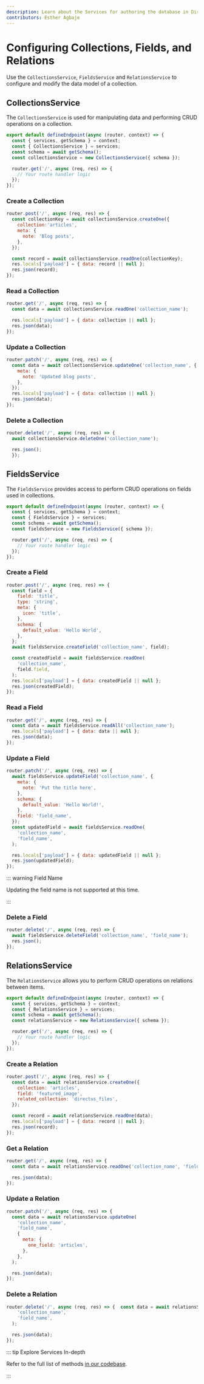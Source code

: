 ```yaml
---
description: Learn about the Services for authoring the database in Directus and how to utilize them when building extensions.
contributors: Esther Agbaje
---
```


# Configuring Collections, Fields, and Relations

Use the `CollectionsService`, `FieldsService` and `RelationsService` to configure and modify the data model of a
collection.

## CollectionsService

The `CollectionsService` is used for manipulating data and performing CRUD operations on a collection.

```js
export default defineEndpoint(async (router, context) => {
  const { services, getSchema } = context;
  const { CollectionsService } = services;
  const schema = await getSchema();
  const collectionsService = new CollectionsService({ schema });

  router.get('/', async (req, res) => {
    // Your route handler logic
  });
});
```

### Create a Collection

```js
router.post('/', async (req, res) => {
  const collectionKey = await collectionsService.createOne({
    collection:'articles',
    meta: {
      note: 'Blog posts',
    },
  });

  const record = await collectionsService.readOne(collectionKey);
  res.locals['payload'] = { data: record || null };
  res.json(record);
});
```

### Read a Collection

```js
router.get('/', async (req, res) => {
  const data = await collectionsService.readOne('collection_name');

  res.locals['payload'] = { data: collection || null };
  res.json(data);
});
```

### Update a Collection

```js
router.patch('/', async (req, res) => {
  const data = await collectionsService.updateOne('collection_name', {
    meta: {
      note: 'Updated blog posts',
    },
  });
  res.locals['payload'] = { data: collection || null };
  res.json(data);
});
```

### Delete a Collection

```js
router.delete('/', async (req, res) => {
  await collectionsService.deleteOne('collection_name');

  res.json();
  });
```

## FieldsService

The `FieldsService` provides access to perform CRUD operations on fields used in collections.

```js
export default defineEndpoint(async (router, context) => {
  const { services, getSchema } = context;
  const { FieldsService } = services;
  const schema = await getSchema();
  const fieldsService = new FieldsService({ schema });

  router.get('/', async (req, res) => {
    // Your route handler logic
  });
});
```

### Create a Field

```js
router.post('/', async (req, res) => {
  const field = {
    field: 'title',
    type: 'string',
    meta: {
      icon: 'title',
    },
    schema: {
      default_value: 'Hello World',
    },
  };
  await fieldsService.createField('collection_name', field);

  const createdField = await fieldsService.readOne(
    'collection_name',
    field.field,
  );
  res.locals['payload'] = { data: createdField || null };
  res.json(createdField);
});
```

### Read a Field

```js
router.get('/', async (req, res) => {
  const data = await fieldsService.readAll('collection_name');
  res.locals['payload'] = { data: data || null };
  res.json(data);
});
```

### Update a Field

```js
router.patch('/', async (req, res) => {
  await fieldsService.updateField('collection_name', {
    meta: {
      note: 'Put the title here',
    },
    schema: {
      default_value: 'Hello World!',
    },
    field: 'field_name',
  });
  const updatedField = await fieldsService.readOne(
    'collection_name',
    'field_name',
  );

  res.locals['payload'] = { data: updatedField || null };
  res.json(updatedField);
});
```

::: warning Field Name

Updating the field name is not supported at this time.

:::

### Delete a Field

```js
router.delete('/', async (req, res) => {
  await fieldsService.deleteField('collection_name', 'field_name');
  res.json();
});
```

## RelationsService

The `RelationsService` allows you to perform CRUD operations on relations between items.

```js
export default defineEndpoint(async (router, context) => {
  const { services, getSchema } = context;
  const { RelationsService } = services;
  const schema = await getSchema();
  const relationsService = new RelationsService({ schema });

  router.get('/', async (req, res) => {
    // Your route handler logic
  });
});
```

### Create a Relation

```js
router.post('/', async (req, res) => {
  const data = await relationsService.createOne({
    collection: 'articles',
    field: 'featured_image',
    related_collection: 'directus_files',
  });

  const record = await relationsService.readOne(data);
  res.locals['payload'] = { data: record || null };
  res.json(record);
});
```

### Get a Relation

```js
router.get('/', async (req, res) => {
  const data = await relationsService.readOne('collection_name', 'field_name');

  res.json(data);
});
```

### Update a Relation

```js
router.patch('/', async (req, res) => {
  const data = await relationsService.updateOne(
    'collection_name',
    'field_name',
    {
      meta: {
        one_field: 'articles',
      },
    },
  );

  res.json(data);
});
```

### Delete a Relation

```js
router.delete('/', async (req, res) => {  const data = await relationsService.deleteOne(
    'collection_name',
    'field_name',
  );

  res.json(data);
});
```

::: tip Explore Services In-depth

Refer to the full list of methods [in our codebase](https://github.com/directus/directus/blob/main/api/src/services).

:::
